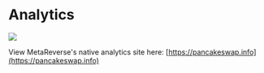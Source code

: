 # Analytics

![](<../../.gitbook/assets/image (9) (1).png>)

View MetaReverse's native analytics site here: [https://pancakeswap.info](https://pancakeswap.info)

